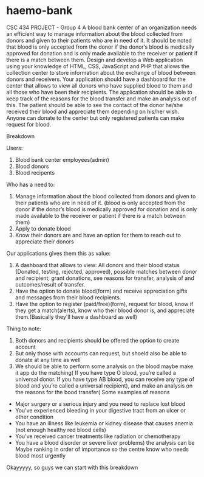 # haemo-bank
CSC 434 PROJECT - Group 4 
A blood bank center of an organization needs an efficient way to manage information about the blood collected from donors and given to their patients who are in need of it. It should be noted that blood is only accepted from the donor if the donor’s blood is medically approved for donation and is only made available to the receiver or patient if there is a match between them.
Design and develop a Web application using your knowledge of HTML, CSS, JavaScript and PHP that allows the collection center to store information about the exchange of blood between donors and receivers. Your application should have a dashboard for the center that allows to view all donors who have supplied blood to them and all those who have been their recipients. The application should be able to keep track of the reasons for the blood transfer and make an analysis out of this. The patient should be able to see the contact of the donor he/she received their blood and appreciate them depending on his/her wish. Anyone can donate to the center but only registered patients can make request for blood.


Breakdown

Users:
1.	Blood bank center employees(admin)
2.	Blood donors
3.	Blood recipents

Who has a need to:
1.	Manage information about the blood collected from donors and given to their patients who are in need of it. (blood is only accepted from the donor if the donor’s blood is medically approved for donation and is only made available to the receiver or patient if there is a match between them)
2.	Apply to donate blood
3.	Know their donors are and have an option for them to reach out to appreciate their donors

Our applications gives them this as value:
1.	A dashboard that allows to view: All donors and their blood status (Donated, testing, rejected, approved), possible matches between donor and recipient; grant donations, see reasons for transfer, analysis of and outcomes/result of transfer.
2.	Have the option to donate blood(form) and receive appreciation gifts and messages from their blood recipients.
3.	Have the option to register (paid/free)(form), request for blood, know if they get a match(alerts), know who their blood donor is, and appreciate them.(Basically they'll have a dashboard as well)

Thing to note:
1. Both donors and recipients should be offered the option to create account
2. But only those with accounts can request, but shoeld also be able to donate at any time as well
3. We should be able to perform some analysis on the blood maybe make it app do the matching( If you have type O blood, you’re called a universal donor. If you have type AB blood, you can receive any type of blood and you’re called a universal recipient), and make an analysis on the reasons for the bood transfer( Some examples of reasons
- Major surgery or a serious injury and you need to replace lost blood
- You’ve experienced bleeding in your digestive tract from an ulcer or other condition
- You have an illness like leukemia or kidney disease that causes anemia (not enough healthy red blood cells)
- You’ve received cancer treatments like radiation or chemotherapy
- You have a blood disorder or severe liver problems) the analysis can be Maybe ranking in order of importance so the centre know who needs blood most urgently


Okayyyyy, so guys we can start with this breakdown
